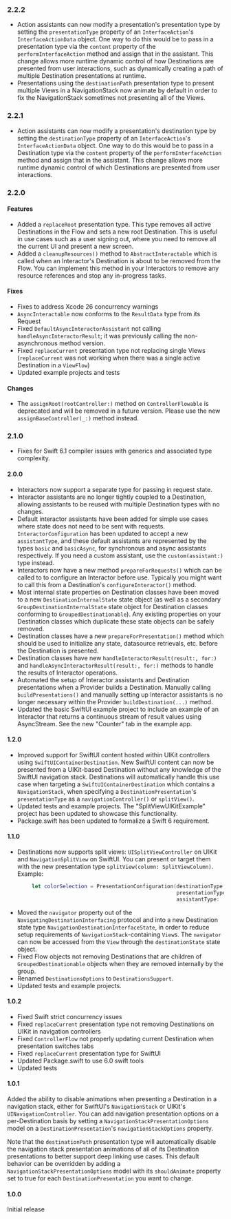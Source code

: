 ### 2.2.2
* Action assistants can now modify a presentation's presentation type by setting the `presentationType` property of an `InterfaceAction`'s `InterfaceActionData` object. One way to do this would be to pass in a presentation type via the `content` property of the `performInterfaceAction` method and assign that in the assistant. This change allows more runtime dynamic control of how Destinations are presented from user interactions, such as dynamically creating a path of multiple Destination presentations at runtime.
* Presentations using the `destinationPath` presentation type to present multiple Views in a NavigationStack now animate by default in order to fix the NavigationStack sometimes not presenting all of the Views.

### 2.2.1
* Action assistants can now modify a presentation's destination type by setting the `destinationType` property of an `InterfaceAction`'s `InterfaceActionData` object. One way to do this would be to pass in a Destination type via the `content` property of the `performInterfaceAction` method and assign that in the assistant. This change allows more runtime dynamic control of which Destinations are presented from user interactions.

### 2.2.0
#### Features
* Added a `replaceRoot` presentation type. This type removes all active Destinations in the Flow and sets a new root Destination. This is useful in use cases such as a user signing out, where you need to remove all the current UI and present a new screen.
* Added a `cleanupResources()` method to `AbstractInteractable` which is called when an Interactor's Destination is about to be removed from the Flow. You can implement this method in your Interactors to remove any resource references and stop any in-progress tasks.
#### Fixes
* Fixes to address Xcode 26 concurrency warnings
* `AsyncInteractable` now conforms to the `ResultData` type from its Request
* Fixed `DefaultAsyncInteractorAssistant` not calling `handleAsyncInteractorResult`; it was previously calling the non-asynchronous method version.
* Fixed `replaceCurrent` presentation type not replacing single Views (`replaceCurrent` was not working when there was a single active Destination in a `ViewFlow`)
* Updated example projects and tests
#### Changes
* The `assignRoot(rootController:)` method on `ControllerFlowable` is deprecated and will be removed in a future version. Please use the new `assignBaseController(_:)` method instead.

### 2.1.0
* Fixes for Swift 6.1 compiler issues with generics and associated type complexity.

#### 2.0.0
* Interactors now support a separate type for passing in request state.
* Interactor assistants are no longer tightly coupled to a Destination, allowing assistants to be reused with multiple Destination types with no changes.
* Default interactor assistants have been added for simple use cases where state does not need to be sent with requests. `InteractorConfiguration` has been updated to accept a new `assistantType`, and these default assistants are represented by the types `basic` and `basicAsync`, for synchronous and async assistants respectively. If you need a custom assistant, use the `custom(assistant:)` type instead.
* Interactors now have a new method `prepareForRequests()` which can be called to to configure an Interactor before use. Typically you might want to call this from a Destination's `configureInteractor()` method.
* Most internal state properties on Destination classes have been moved to a new `DestinationInternalState` state object (as well as a secondary `GroupDestinationInternalState` state object for Destination classes conforming to `GroupedDestinationable`). Any existing properties on your Destination classes which duplicate these state objects can be safely removed.
* Destination classes have a new `prepareForPresentation()` method which should be used to initialize any state, datasource retrievals, etc. before the Destination is presented.
* Destination classes have new `handleInteractorResult(result:, for:)` and `handleAsyncInteractorResult(result:, for:)` methods to handle the results of Interactor operations.
* Automated the setup of Interactor assistants and Destination presentations when a Provider builds a Destination. Manually calling `buildPresentations()` and manually setting up Interactor assistants is no longer necessary within the Provider `buildDestination(...)` method.
* Updated the basic SwiftUI example project to include an example of an Interactor that returns a continuous stream of result values using AsyncStream. See the new "Counter" tab in the example app.

#### 1.2.0
* Improved support for SwiftUI content hosted within UIKit controllers using `SwiftUIContainerDestination`. New SwiftUI content can now be presented from a UIKit-based Destination without any knowledge of the SwiftUI navigation stack. Destinations will automatically handle this use case when targeting a `SwiftUIContainerDestination` which contains a `NavigationStack`, when specifying a `DestinationPresentation`'s `presentationType` as a `navigationController()` or `splitView()`.
* Updated tests and example projects. The "SplitViewUIKitExample" project has been updated to showcase this functionality.
* Package.swift has been updated to formalize a Swift 6 requirement.

#### 1.1.0
* Destinations now supports split views: `UISplitViewController` on UIKit and `NavigationSplitView` on SwiftUI. You can present or target them with the new presentation type `splitView(column: SplitViewColumn)`.
Example:
```swift
        let colorSelection = PresentationConfiguration(destinationType: .colorDetail,
                                                       presentationType: .splitView(column: SplitViewColumn(uiKit: .secondary)),
                                                       assistantType: .custom(ChooseColorFromListActionAssistant()))
```
* Moved the `navigator` property out of the `NavigatingDestinationInterfacing` protocol and into a new Destination state type `NavigationDestinationInterfaceState`, in order to reduce setup requirements of `NavigationStack`-containing `View`s. The `navigator` can now be accessed from the `View` through the `destinationState` state object.
* Fixed Flow objects not removing Destinations that are children of `GroupedDestinationable` objects when they are removed internally by the group.
* Renamed `DestinationsOptions` to `DestinationsSupport`.
* Updated tests and example projects.

#### 1.0.2
* Fixed Swift strict concurrency issues
* Fixed `replaceCurrent` presentation type not removing Destinations on UIKit in navigation controllers
* Fixed `ControllerFlow` not properly updating current Destination when presentation switches tabs
* Fixed `replaceCurrent` presentation type for SwiftUI
* Updated Package.swift to use 6.0 swift tools
* Updated tests

#### 1.0.1
Added the ability to disable animations when presenting a Destination in a navigation stack, either for SwiftUI's `NavigationStack` or UIKit's `UINavigationController`. You can add navigation presentation options on a per-Destination basis by setting a `NavigationStackPresentationOptions` model on a `DestinationPresentation`'s `navigationStackOptions` property. 

Note that the `destinationPath` presentation type will automatically disable the navigation stack presentation animations of all of its Destination presentations to better support deep linking use cases. This default behavior can be overridden by adding a `NavigationStackPresentationOptions` model with its `shouldAnimate` property set to true for each `DestinationPresentation` you want to change.

#### 1.0.0
Initial release
